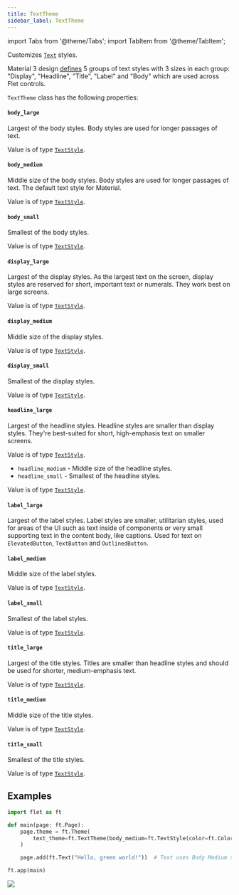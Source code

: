 ```yaml
---
title: TextTheme
sidebar_label: TextTheme
---
```

import Tabs from '@theme/Tabs';
import TabItem from '@theme/TabItem';

Customizes [`Text`](/docs/controls/text) styles.

Material 3 design [defines](http://localhost:3000/docs/controls/text#pre-defined-theme-text-styles) 5 groups of text styles with 3 sizes in each group: "Display", "Headline", "Title", "Label" and "Body" which are used across Flet controls. 

`TextTheme` class has the following properties:

#### `body_large`

Largest of the body styles. Body styles are used for longer passages of text.

Value is of type [`TextStyle`](/docs/reference/types/textstyle).

#### `body_medium`

Middle size of the body styles. Body styles are used for longer passages of text. The default text style for Material.

Value is of type [`TextStyle`](/docs/reference/types/textstyle).

#### `body_small`

Smallest of the body styles.

Value is of type [`TextStyle`](/docs/reference/types/textstyle).

#### `display_large`

Largest of the display styles. As the largest text on the screen, display styles are reserved for short, important text or numerals. They work best on large screens.

Value is of type [`TextStyle`](/docs/reference/types/textstyle).

#### `display_medium`

Middle size of the display styles.

Value is of type [`TextStyle`](/docs/reference/types/textstyle).

#### `display_small`

Smallest of the display styles.

Value is of type [`TextStyle`](/docs/reference/types/textstyle).

#### `headline_large`

Largest of the headline styles. Headline styles are smaller than display styles. They're best-suited for short, high-emphasis text on smaller screens.

Value is of type [`TextStyle`](/docs/reference/types/textstyle).
* `headline_medium` - Middle size of the headline styles.
* `headline_small` - Smallest of the headline styles.

Value is of type [`TextStyle`](/docs/reference/types/textstyle).

#### `label_large`

Largest of the label styles. Label styles are smaller, utilitarian styles, used for areas of the UI such as text inside of components or very small supporting text in the content body, like captions. Used for text on `ElevatedButton`, `TextButton` and `OutlinedButton`.

#### `label_medium`

Middle size of the label styles.

Value is of type [`TextStyle`](/docs/reference/types/textstyle).

#### `label_small`

Smallest of the label styles.

Value is of type [`TextStyle`](/docs/reference/types/textstyle).

#### `title_large`

Largest of the title styles. Titles are smaller than headline styles and should be used for shorter, medium-emphasis text.

Value is of type [`TextStyle`](/docs/reference/types/textstyle).

#### `title_medium`

Middle size of the title styles.

Value is of type [`TextStyle`](/docs/reference/types/textstyle).

#### `title_small`

Smallest of the title styles.

Value is of type [`TextStyle`](/docs/reference/types/textstyle).

## Examples

```python
import flet as ft

def main(page: ft.Page):
    page.theme = ft.Theme(
        text_theme=ft.TextTheme(body_medium=ft.TextStyle(color=ft.Colors.GREEN))
    )

    page.add(ft.Text("Hello, green world!"))  # Text uses Body Medium style by default

ft.app(main)
```

<img src="/img/blog/theme-scrolling/text-theme.png"  className="screenshot-50" />
